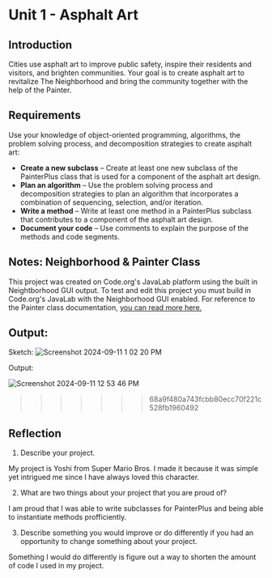 # Unit 1 - Asphalt Art

## Introduction

Cities use asphalt art to improve public safety, inspire their residents and visitors, and brighten communities. Your goal is to create asphalt art to revitalize The Neighborhood and bring the community together with the help of the Painter.

## Requirements

Use your knowledge of object-oriented programming, algorithms, the problem solving process, and decomposition strategies to create asphalt art:
- **Create a new subclass** – Create at least one new subclass of the PainterPlus class that is used for a component of the asphalt art design.
- **Plan an algorithm** – Use the problem solving process and decomposition strategies to plan an algorithm that incorporates a combination of sequencing, selection, and/or iteration.
- **Write a method** – Write at least one method in a PainterPlus subclass that contributes to a component of the asphalt art design.
- **Document your code** – Use comments to explain the purpose of the methods and code segments.

## Notes: Neighborhood & Painter Class

This project was created on Code.org's JavaLab platform using the built in Neightborhood GUI output. To test and edit this project you must build in Code.org's JavaLab with the Neighborhood GUI enabled. For reference to the Painter class documentation, [you can read more here.](https://studio.code.org/docs/ide/javalab/classes/Painter)

## Output:
Sketch:
![Screenshot 2024-09-11 1 02 20 PM](https://github.com/user-attachments/assets/29673ca4-8ff9-4ea2-b92f-16df9fccda30)



Output:

![Screenshot 2024-09-11 12 53 46 PM](https://github.com/user-attachments/assets/7bba6357-cde8-4d2c-a806-9e6bb67dec6b)

>>>>>>> 68a9f480a743fcbb80ecc70f221c528fb1960492
## Reflection

1. Describe your project.

My project is Yoshi from Super Mario Bros. I made it because it was simple yet intrigued me since I have always loved this character.  

2. What are two things about your project that you are proud of?

I am proud that I was able to write subclasses for PainterPlus and being able to instantiate methods profficiently.

3. Describe something you would improve or do differently if you had an opportunity to change something about your project.

Something I would do differently is figure out a way to shorten the amount of code I used in my project.
